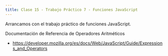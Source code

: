 ```yaml
---
title: Clase 15 - Trabajo Práctico 7 - Funciones JavaScript
---
```


Arrancamos con el trabajo práctico de funciones JavaScript.

Documentación de Referencia de Operadores Aritméticos
- https://developer.mozilla.org/es/docs/Web/JavaScript/Guide/Expressions_and_Operators

